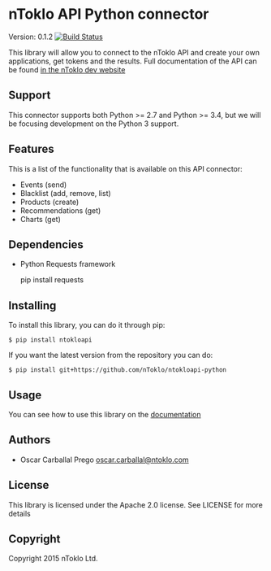 # nToklo API Python connector

Version: 0.1.2 [![Build Status](https://travis-ci.org/nToklo/ntokloapi-python.svg?branch=master)](https://travis-ci.org/nToklo/ntokloapi-python)

This library will allow you to connect to the nToklo API and create your own applications, get tokens and the results. Full documentation of the API can
be found [in the nToklo dev website](http://docs.ntoklo.com)

## Support

This connector supports both Python >= 2.7 and Python >= 3.4, but we will be focusing development on the Python 3 support.

## Features

This is a list of the functionality that is available on this API connector:

* Events (send)
* Blacklist (add, remove, list)
* Products (create)
* Recommendations (get)
* Charts (get)

## Dependencies

- Python Requests framework

    pip install requests

## Installing

To install this library, you can do it through pip:

    $ pip install ntokloapi

If you want the latest version from the repository you can do:

    $ pip install git+https://github.com/nToklo/ntokloapi-python

## Usage

You can see how to use this library on the [documentation](http://ntokloapi-python.readthedocs.org/en/latest/)

## Authors

- Oscar Carballal Prego <oscar.carballal@ntoklo.com>

## License

This library is licensed under the Apache 2.0 license. See LICENSE for more
details

## Copyright

Copyright 2015 nToklo Ltd.
